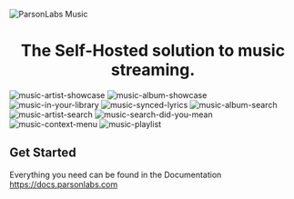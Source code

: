 ![ParsonLabs Music](https://github.com/WillKirkmanM/music/assets/98240335/6969a68f-0c1b-4ea0-826f-001fde328088)
<h1 align="center">The Self-Hosted solution to music streaming.</h1>

![music-artist-showcase](https://github.com/WillKirkmanM/music/assets/98240335/76d1c540-d5cd-4ab0-9ecf-7986e0d84e31)
![music-album-showcase](https://github.com/WillKirkmanM/music/assets/98240335/f54c21fc-145f-4eb1-a7e6-72d2de352d34)
![music-in-your-library](https://github.com/WillKirkmanM/music/assets/98240335/3b99a0c6-640e-4f38-918f-956a3ad0fd25)
![music-synced-lyrics](https://github.com/WillKirkmanM/music/assets/98240335/7798db3d-6146-4d82-bfe3-e7f63b1ce1e1)
![music-album-search](https://github.com/WillKirkmanM/music/assets/98240335/21b01fba-3705-4ad7-b610-5e549fa06b08)
![music-artist-search](https://github.com/WillKirkmanM/music/assets/98240335/b6566927-11d0-47c3-a5bf-df6abbb2e451)
![music-search-did-you-mean](https://github.com/WillKirkmanM/music/assets/98240335/318f543d-e540-4825-89e5-6a5cda96dbb2)
![music-context-menu](https://github.com/WillKirkmanM/music/assets/98240335/27da74b6-4d30-4f0e-be5a-7cba667d02e7)
![music-playlist](https://github.com/WillKirkmanM/music/assets/98240335/ee6319a1-1b7d-4896-86b6-5a886234e2b5)




## Get Started
Everything you need can be found in the Documentation https://docs.parsonlabs.com
